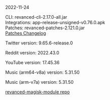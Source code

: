 2022-11-24
  
CLI: revanced-cli-2.17.0-all.jar  
Integrations: app-release-unsigned-v0.76.0.apk  
Patches: revanced-patches-2.121.0.jar  
[Patches Changelog](https://github.com/revanced/revanced-patches/releases/tag/v2.121.0)  

Twitter version: 9.65.6-release.0  

Reddit version: 2022.43.0  

YouTube version: 17.45.36  

Music (arm64-v8a) version: 5.31.50  

Music (arm-v7a) version: 5.31.50  

[revanced-magisk-module repo](https://github.com/j-hc/revanced-magisk-module)
